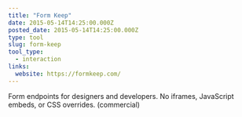 ```yaml
---
title: "Form Keep"
date: 2015-05-14T14:25:00.000Z
posted_date: 2015-05-14T14:25:00.000Z
type: tool
slug: form-keep
tool_type: 
  - interaction
links:
  website: https://formkeep.com/
---
```

Form endpoints for designers and developers. No iframes, JavaScript embeds, or CSS overrides. (commercial)




